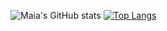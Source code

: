 ![Maia's GitHub stats](https://github-readme-stats.vercel.app/api?username=maiaflow&show_icons=true&theme=tokyonight)
[![Top Langs](https://github-readme-stats.vercel.app/api/top-langs/?username=maiaflow&langs_count=3&theme=tokyonight)](https://github.com/anuraghazra/github-readme-stats)
